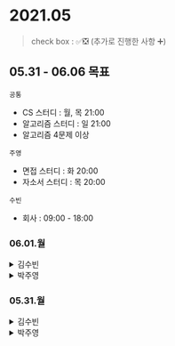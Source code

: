 # 2021.05

> check box : ✅❎ (추가로 진행한 사항 ➕)

## 05.31 - 06.06 목표
`공통`
- CS 스터디 : 월, 목 21:00
- 알고리즘 스터디 : 일 21:00
- 알고리즘 4문제 이상

`주영`
- 면접 스터디 :  화 20:00
- 자소서 스터디 : 목 20:00

`수빈`
- 회사 : 09:00 - 18:00

### 06.01.월
<details>
<summary>김수빈</summary>
  
|Check|To Do|
|:---:|---|
||CS 스터디|
||CS 알고리즘 CH.06 - 셸, 퀵|
||알고리즘 1문제|
 
</details>

<details>
<summary>박주영</summary>
  
|Check|To Do|
|:---:|---|
||면접 스터디|
||SSafy 면접 준비|
||알고리즘 1문제|
||EY 한영, 대교 CNS 자소서 작성|
||면접 프로그램 듣기|

</details> 

### 05.31.월
<details>
<summary>김수빈</summary>
  
|Check|To Do|
|:---:|---|
||CS 스터디|
||CS 알고리즘 CH.06 - 셸, 퀵|
||알고리즘 1문제|
 
</details>

<details>
<summary>박주영</summary>
  
|Check|To Do|
|:---:|---|
|✅|알고리즘 1문제|
|✅|자소서 작성-코오롱|

</details> 
